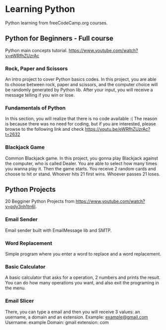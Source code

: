 # Learning Python
Python learning from freeCodeCamp.org courses.

## Python for Beginners - Full course
Python main concepts tutorial. https://www.youtube.com/watch?v=eWRfhZUzrAc
### Rock, Paper and Scissors
An intro project to cover Python basics codes.
In this project, you are able to choose between rock, paper and scissors, and the computer choice will be randomly generated by Python lib.
After your input, you will receive a message telling if you win or lose.

### Fundamentals of Python
In this section, you will realize that there is no code available :(
The reason is because there was no need for coding, but if you are interested, please browse to the following link and check https://youtu.be/eWRfhZUzrAc?t=2632

### Blackjack Game
Common Blackjack game. In this project, you gonna play Blackjack against the computer, who is called Dealer.
You are able to select how many times you wanna play it.
Then the game starts. You receive 2 random cards and choose to hit or stand.
Whoever hits 21 first wins. Whoever passes 21 loses.


## Python Projects
20 Begginer Python Projects from https://www.youtube.com/watch?v=pdy3nh1tn6I.

### Email Sender
Email sender built with EmailMessage lib and SMTP.

### Word Replacement
Simple program where you enter a word to replace and a word replacement.

### Basic Calculator
A basic calculator that asks for a operation, 2 numbers and prints the result.
You can do how many operations you want, and also exit the programing in the menu.

### Email Slicer
There, you can type a email and then you will receive 3 values: an username, a domain and an extension.
Example: example@gmail.com
  Username: example
  Domain: gmail 
  extension: com